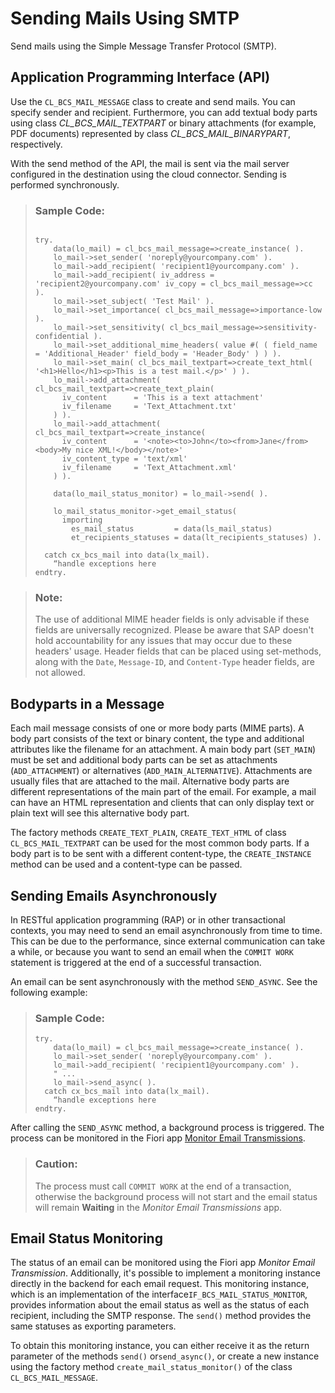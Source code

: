 <!-- copya3d3f38de12b430bb670e418e7e66bad -->

# Sending Mails Using SMTP

Send mails using the Simple Message Transfer Protocol \(SMTP\).



<a name="copya3d3f38de12b430bb670e418e7e66bad__section_u1r_zjg_slb"/>

## Application Programming Interface \(API\)

Use the `CL_BCS_MAIL_MESSAGE` class to create and send mails. You can specify sender and recipient. Furthermore, you can add textual body parts using class *CL\_BCS\_MAIL\_TEXTPART* or binary attachments \(for example, PDF documents\) represented by class *CL\_BCS\_MAIL\_BINARYPART*, respectively.

With the send method of the API, the mail is sent via the mail server configured in the destination using the cloud connector. Sending is performed synchronously.

> ### Sample Code:  
> ```abap
> 
> try.
>     data(lo_mail) = cl_bcs_mail_message=>create_instance( ).
>     lo_mail->set_sender( 'noreply@yourcompany.com' ).
>     lo_mail->add_recipient( 'recipient1@yourcompany.com' ).
>     lo_mail->add_recipient( iv_address = 'recipient2@yourcompany.com' iv_copy = cl_bcs_mail_message=>cc ).
>     lo_mail->set_subject( 'Test Mail' ).
>     lo_mail->set_importance( cl_bcs_mail_message=>importance-low ).
>     lo_mail->set_sensitivity( cl_bcs_mail_message=>sensitivity-confidential ).
>     lo_mail->set_additional_mime_headers( value #( ( field_name = 'Additional_Header' field_body = 'Header_Body' ) ) ).
>     lo_mail->set_main( cl_bcs_mail_textpart=>create_text_html( '<h1>Hello</h1><p>This is a test mail.</p>' ) ).
>     lo_mail->add_attachment( cl_bcs_mail_textpart=>create_text_plain(
>       iv_content      = 'This is a text attachment'
>       iv_filename     = 'Text_Attachment.txt'
>     ) ).
>     lo_mail->add_attachment( cl_bcs_mail_textpart=>create_instance(
>       iv_content      = '<note><to>John</to><from>Jane</from><body>My nice XML!</body></note>'
>       iv_content_type = 'text/xml'
>       iv_filename     = 'Text_Attachment.xml'
>     ) ).  
>  
>     data(lo_mail_status_monitor) = lo_mail->send( ).  
>     
>     lo_mail_status_monitor->get_email_status(
>       importing
>         es_mail_status         = data(ls_mail_status)
>         et_recipients_statuses = data(lt_recipients_statuses) ).
>  
>   catch cx_bcs_mail into data(lx_mail).
>     “handle exceptions here
> endtry.
> 
> ```

> ### Note:  
> The use of additional MIME header fields is only advisable if these fields are universally recognized. Please be aware that SAP doesn't hold accountability for any issues that may occur due to these headers' usage. Header fields that can be placed using set-methods, along with the `Date`, `Message-ID`, and `Content-Type` header fields, are not allowed.



<a name="copya3d3f38de12b430bb670e418e7e66bad__section_esb_51v_tvb"/>

## Bodyparts in a Message

Each mail message consists of one or more body parts \(MIME parts\). A body part consists of the text or binary content, the type and additional attributes like the filename for an attachment. A main body part \(`SET_MAIN`\) must be set and additional body parts can be set as attachments \(`ADD_ATTACHMENT`\) or alternatives \(`ADD_MAIN_ALTERNATIVE`\). Attachments are usually files that are attached to the mail. Alternative body parts are different representations of the main part of the email. For example, a mail can have an HTML representation and clients that can only display text or plain text will see this alternative body part.

The factory methods `CREATE_TEXT_PLAIN`, `CREATE_TEXT_HTML` of class `CL_BCS_MAIL_TEXTPART` can be used for the most common body parts. If a body part is to be sent with a different content-type, the `CREATE_INSTANCE` method can be used and a content-type can be passed.



<a name="copya3d3f38de12b430bb670e418e7e66bad__section_ywx_bcr_3xb"/>

## Sending Emails Asynchronously

In RESTful application programming \(RAP\) or in other transactional contexts, you may need to send an email asynchronously from time to time. This can be due to the performance, since external communication can take a while, or because you want to send an email when the `COMMIT WORK` statement is triggered at the end of a successful transaction.

An email can be sent asynchronously with the method `SEND_ASYNC`. See the following example:

> ### Sample Code:  
> ```abap
> try.
>     data(lo_mail) = cl_bcs_mail_message=>create_instance( ).
>     lo_mail->set_sender( 'noreply@yourcompany.com' ).
>     lo_mail->add_recipient( 'recipient1@yourcompany.com' ).
>     " ...
>     lo_mail->send_async( ).
>   catch cx_bcs_mail into data(lx_mail).
>     “handle exceptions here
> endtry.
> ```

After calling the `SEND_ASYNC` method, a background process is triggered. The process can be monitored in the Fiori app [Monitor Email Transmissions](../50-administration-and-ops/monitor-email-transmissions-8cf1ac9.md).

> ### Caution:  
> The process must call `COMMIT WORK` at the end of a transaction, otherwise the background process will not start and the email status will remain **Waiting** in the *Monitor Email Transmissions* app.



<a name="copya3d3f38de12b430bb670e418e7e66bad__section_lxj_vrs_nbc"/>

## Email Status Monitoring

The status of an email can be monitored using the Fiori app *Monitor Email Transmission*. Additionally, it's possible to implement a monitoring instance directly in the backend for each email request. This monitoring instance, which is an implementation of the interface`IF_BCS_MAIL_STATUS_MONITOR`, provides information about the email status as well as the status of each recipient, including the SMTP response. The `send()` method provides the same statuses as exporting parameters.

To obtain this monitoring instance, you can either receive it as the return parameter of the methods `send()` or`send_async()`, or create a new instance using the factory method `create_mail_status_monitor()` of the class `CL_BCS_MAIL_MESSAGE`.

